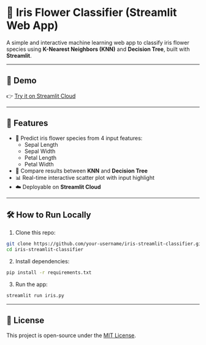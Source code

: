 # 🌸 Iris Flower Classifier (Streamlit Web App)

A simple and interactive machine learning web app to classify iris flower species using **K-Nearest Neighbors (KNN)** and **Decision Tree**, built with **Streamlit**.

---

## 🚀 Demo
👉 [Try it on Streamlit Cloud](https://what-flower.streamlit.app/) 

---

## 📌 Features

- 🔢 Predict iris flower species from 4 input features:
  - Sepal Length
  - Sepal Width
  - Petal Length
  - Petal Width
- 🤖 Compare results between **KNN** and **Decision Tree**
- 📊 Real-time interactive scatter plot with input highlight
- ☁️ Deployable on **Streamlit Cloud**

---

## 🛠 How to Run Locally

1. Clone this repo:
```bash
git clone https://github.com/your-username/iris-streamlit-classifier.git
cd iris-streamlit-classifier
```
2. Install dependencies:
```bash
pip install -r requirements.txt
```
3. Run the app:
```bash
streamlit run iris.py
```

---

## 📄 License

This project is open-source under the [MIT License](LICENSE).
